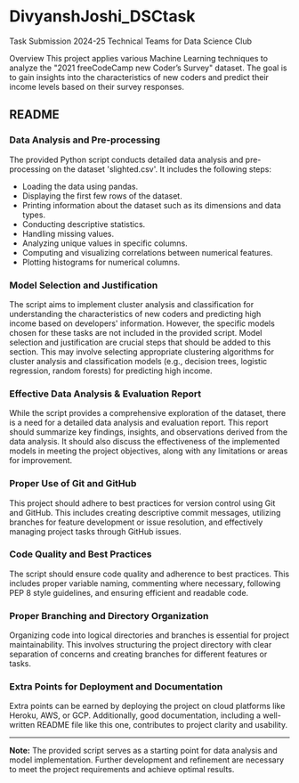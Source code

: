 # DivyanshJoshi_DSCtask
Task Submission 2024-25 Technical Teams for Data Science Club 

Overview
This project applies various Machine Learning techniques to analyze the "2021 freeCodeCamp new Coder’s Survey" dataset. The goal is to gain insights into the characteristics of new coders and predict their income levels based on their survey responses.

## README

### Data Analysis and Pre-processing

The provided Python script conducts detailed data analysis and pre-processing on the dataset 'slighted.csv'. It includes the following steps:

- Loading the data using pandas.
- Displaying the first few rows of the dataset.
- Printing information about the dataset such as its dimensions and data types.
- Conducting descriptive statistics.
- Handling missing values.
- Analyzing unique values in specific columns.
- Computing and visualizing correlations between numerical features.
- Plotting histograms for numerical columns.

### Model Selection and Justification

The script aims to implement cluster analysis and classification for understanding the characteristics of new coders and predicting high income based on developers' information. However, the specific models chosen for these tasks are not included in the provided script. Model selection and justification are crucial steps that should be added to this section. This may involve selecting appropriate clustering algorithms for cluster analysis and classification models (e.g., decision trees, logistic regression, random forests) for predicting high income.

### Effective Data Analysis & Evaluation Report

While the script provides a comprehensive exploration of the dataset, there is a need for a detailed data analysis and evaluation report. This report should summarize key findings, insights, and observations derived from the data analysis. It should also discuss the effectiveness of the implemented models in meeting the project objectives, along with any limitations or areas for improvement.

### Proper Use of Git and GitHub

This project should adhere to best practices for version control using Git and GitHub. This includes creating descriptive commit messages, utilizing branches for feature development or issue resolution, and effectively managing project tasks through GitHub issues.

### Code Quality and Best Practices

The script should ensure code quality and adherence to best practices. This includes proper variable naming, commenting where necessary, following PEP 8 style guidelines, and ensuring efficient and readable code.

### Proper Branching and Directory Organization

Organizing code into logical directories and branches is essential for project maintainability. This involves structuring the project directory with clear separation of concerns and creating branches for different features or tasks.

### Extra Points for Deployment and Documentation

Extra points can be earned by deploying the project on cloud platforms like Heroku, AWS, or GCP. Additionally, good documentation, including a well-written README file like this one, contributes to project clarity and usability.

---

**Note:** The provided script serves as a starting point for data analysis and model implementation. Further development and refinement are necessary to meet the project requirements and achieve optimal results.
